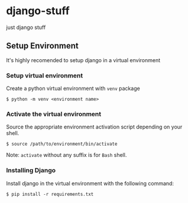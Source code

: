 # django-stuff
just django stuff

## Setup Environment
It's highly recomended to setup django in a virtual environment

### Setup virtual environment
Create a python virtual environment with `venv` package

```
$ python -m venv <environment name>
```

### Activate the virtual environment
Source the appropriate environment activation script depending on your shell.

```
$ source /path/to/environment/bin/activate
```

Note: `activate` without any suffix is for `Bash` shell.

### Installing Django
Install django in the virtual environment with the following command:

```
$ pip install -r requirements.txt
```
